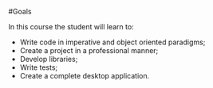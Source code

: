 #Goals

In this course the student will learn to:

- Write code in imperative and object oriented paradigms;
- Create a project in a professional manner;
- Develop libraries;
- Write tests;
- Create a complete desktop application.